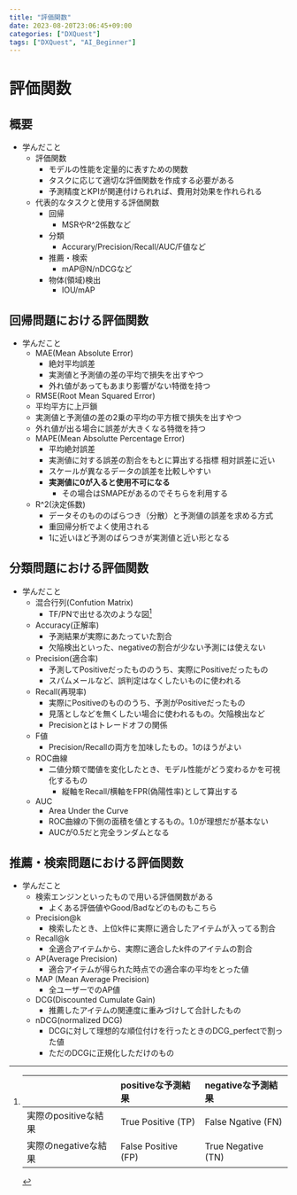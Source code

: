 ```yaml
---
title: "評価関数"
date: 2023-08-20T23:06:45+09:00
categories: ["DXQuest"]
tags: ["DXQuest", "AI_Beginner"]
---
```

# 評価関数

## 概要

- 学んだこと
  - 評価関数
    - モデルの性能を定量的に表すための関数
    - タスクに応じて適切な評価関数を作成する必要がある
    - 予測精度とKPIが関連付けられれば、費用対効果を作れられる
  - 代表的なタスクと使用する評価関数
    - 回帰
      - MSRやR^2係数など
    - 分類
      - Accurary/Precision/Recall/AUC/F値など
    - 推薦・検索
      - mAP@N/nDCGなど
    - 物体(領域)検出
      - IOU/mAP

## 回帰問題における評価関数
  
- 学んだこと
  - MAE(Mean Absolute Error)
    - 絶対平均誤差
    - 実測値と予測値の差の平均で損失を出すやつ
    - 外れ値があってもあまり影響がない特徴を持つ
  - RMSE(Root Mean Squared Error)
   - 平均平方に上戸鎖
   - 実測値と予測値の差の2乗の平均の平方根で損失を出すやつ
   - 外れ値が出る場合に誤差が大きくなる特徴を持つ
  - MAPE(Mean Absolutte Percentage Error)
    - 平均絶対誤差
    - 実測値に対する誤差の割合をもとに算出する指標 相対誤差に近い
    - スケールが異なるデータの誤差を比較しやすい
    - **実測値に0が入ると使用不可になる**
      - その場合はSMAPEがあるのでそちらを利用する
  - R^2(決定係数)
    - データそのもののばらつき（分散）と予測値の誤差を求める方式
    - 重回帰分析でよく使用される
    - 1に近いほど予測のばらつきが実測値と近い形となる
      
## 分類問題における評価関数

- 学んだこと
  - 混合行列(Confution Matrix)
    - TF/PNで出せる次のような図[^ConfutionMatrix]
  - Accuracy(正解率)
    - 予測結果が実際にあたっていた割合
    - 欠陥検出といった、negativeの割合が少ない予測には使えない
  - Precision(適合率)
    - 予測してPositiveだったもののうち、実際にPositiveだったもの
    - スパムメールなど、誤判定はなくしたいものに使われる
  - Recall(再現率)
    - 実際にPositiveのもののうち、予測がPositiveだったもの
    - 見落としなどを無くしたい場合に使われるもの。欠陥検出など
    - Precisionとはトレードオフの関係
  - F値
    - Precision/Recallの両方を加味したもの。1のほうがよい
  - ROC曲線
    - 二値分類で閾値を変化したとき、モデル性能がどう変わるかを可視化するもの
      - 縦軸をRecall/横軸をFPR(偽陽性率)として算出する
  - AUC
    - Area Under the Curve
    - ROC曲線の下側の面積を値とするもの。1.0が理想だが基本ない
    - AUCが0.5だと完全ランダムとなる
  
[^ConfutionMatrix]:
    |  |positiveな予測結果|negativeな予測結果| 
    |:----|:----|:----|
    |実際のpositiveな結果|True Positive (TP)|False Ngative (FN)|
    |実際のnegativeな結果|False Positive (FP)|True Negative (TN)|

## 推薦・検索問題における評価関数

- 学んだこと
  - 検索エンジンといったもので用いる評価関数がある
    - よくある評価値やGood/Badなどのものもこちら
  - Precision@k
    - 検索したとき、上位k件に実際に適合したアイテムが入ってる割合
  - Recall@k
    - 全適合アイテムから、実際に適合したk件のアイテムの割合
  - AP(Average Precision)
    - 適合アイテムが得られた時点での適合率の平均をとった値
  - MAP (Mean Average Precision)
    - 全ユーザーでのAP値
  - DCG(Discounted Cumulate Gain)
    - 推薦したアイテムの関連度に重みづけして合計したもの
  - nDCG(normalized DCG)
    - DCGに対して理想的な順位付けを行ったときのDCG_perfectで割った値
    - ただのDCGに正規化しただけのもの

